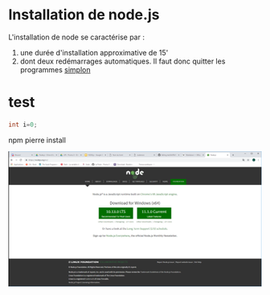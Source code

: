 # Installation de node.js
L'installation de node se caractérise par :
1. une durée d'installation approximative de 15'
2. dont deux redémarrages automatiques. Il faut donc quitter les programmes 
[simplon](http://www.simplon.co)
# test

```java
int i=0;
```
npm pierre install

![image](nodejsDownload.png)
